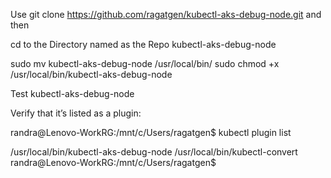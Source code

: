 Use  git clone https://github.com/ragatgen/kubectl-aks-debug-node.git and then

cd to the Directory named as the Repo kubectl-aks-debug-node



sudo mv kubectl-aks-debug-node /usr/local/bin/
sudo chmod +x /usr/local/bin/kubectl-aks-debug-node

Test
kubectl-aks-debug-node

Verify that it’s listed as a plugin:

randra@Lenovo-WorkRG:/mnt/c/Users/ragatgen$ kubectl plugin list


/usr/local/bin/kubectl-aks-debug-node
/usr/local/bin/kubectl-convert
randra@Lenovo-WorkRG:/mnt/c/Users/ragatgen$ 
